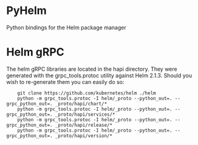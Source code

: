 # PyHelm

Python bindings for the Helm package manager

# Helm gRPC

The helm gRPC libraries are located in the hapi directory.  They were generated with the grpc_tools.protoc utility against Helm 2.1.3.  Should you wish to re-generate them you can easily do so:

```
    git clone https://github.com/kubernetes/helm ./helm
    python -m grpc_tools.protoc -I helm/_proto --python_out=. --grpc_python_out=. _proto/hapi/chart/*
    python -m grpc_tools.protoc -I helm/_proto --python_out=. --grpc_python_out=. _proto/hapi/services/*
    python -m grpc_tools.protoc -I helm/_proto --python_out=. --grpc_python_out=. _proto/hapi/release/*
    python -m grpc_tools.protoc -I helm/_proto --python_out=. --grpc_python_out=. _proto/hapi/version/*
```

